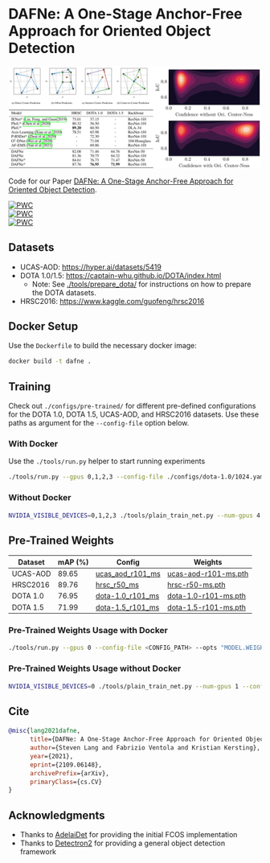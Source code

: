 # DAFNe: A One-Stage Anchor-Free Approach for Oriented Object Detection


<img src="./res/header.png"/>

Code for our Paper [DAFNe: A One-Stage Anchor-Free Approach for Oriented Object Detection](https://arxiv.org/abs/2109.06148).
 	
[![PWC](https://img.shields.io/endpoint.svg?url=https://paperswithcode.com/badge/dafne-a-one-stage-anchor-free-deep-model-for/one-stage-anchor-free-oriented-object-1)](https://paperswithcode.com/sota/one-stage-anchor-free-oriented-object-1?p=dafne-a-one-stage-anchor-free-deep-model-for)</br>
[![PWC](https://img.shields.io/endpoint.svg?url=https://paperswithcode.com/badge/dafne-a-one-stage-anchor-free-deep-model-for/one-stage-anchor-free-oriented-object-2)](https://paperswithcode.com/sota/one-stage-anchor-free-oriented-object-2?p=dafne-a-one-stage-anchor-free-deep-model-for)</br>
[![PWC](https://img.shields.io/endpoint.svg?url=https://paperswithcode.com/badge/dafne-a-one-stage-anchor-free-deep-model-for/one-stage-anchor-free-oriented-object-3)](https://paperswithcode.com/sota/one-stage-anchor-free-oriented-object-3?p=dafne-a-one-stage-anchor-free-deep-model-for)

## Datasets

- UCAS-AOD: https://hyper.ai/datasets/5419
- DOTA 1.0/1.5: https://captain-whu.github.io/DOTA/index.html
  - Note: See [./tools/prepare_dota/](./tools/prepare_dota/) for instructions on how to prepare the DOTA datasets.
- HRSC2016: https://www.kaggle.com/guofeng/hrsc2016

## Docker Setup

Use the `Dockerfile` to build the necessary docker image:

``` bash
docker build -t dafne .
```

## Training

Check out `./configs/pre-trained/` for different pre-defined configurations for the DOTA 1.0, DOTA 1.5, UCAS-AOD, and HRSC2016 datasets. Use these paths as argument for the `--config-file` option below.


### With Docker

Use the `./tools/run.py` helper to start running experiments

``` bash
./tools/run.py --gpus 0,1,2,3 --config-file ./configs/dota-1.0/1024.yaml
```

### Without Docker

``` bash
NVIDIA_VISIBLE_DEVICES=0,1,2,3 ./tools/plain_train_net.py --num-gpus 4 --config-file ./configs/dota-1.0/1024.yaml
```

## Pre-Trained Weights

| Dataset  | mAP (%) | Config                                                          | Weights                                                                                                    |
|----------|---------|-----------------------------------------------------------------|------------------------------------------------------------------------------------------------------------|
| UCAS-AOD | 89.65   | [ucas_aod_r101_ms](./configs/pre-trained/ucas_aod_r101_ms.yaml) | [ucas-aod-r101-ms.pth](https://drive.google.com/file/d/1snC7IU-ud-d6L_AxbDx_HG8QBINP2_RO/view?usp=sharing) |
| HRSC2016 | 89.76   | [hrsc_r50_ms](./configs/pre-trained/hrsc_r50_ms.yaml)           | [hrsc-r50-ms.pth](https://drive.google.com/file/d/10i3pHxiHgjJGzJoZK-HtNdsAyfGD5Ydj/view?usp=sharing)      |
| DOTA 1.0 | 76.95   | [dota-1.0_r101_ms](./configs/pre-trained/dota-1.0_r101_ms.yaml) | [dota-1.0-r101-ms.pth](https://drive.google.com/file/d/1-lgSLhKQSZBogI2YD0r64wjJV6k2xL4E/view?usp=sharing) |
| DOTA 1.5 | 71.99   | [dota-1.5_r101_ms](./configs/pre-trained/dota-1.5_r101_ms.yaml) | [dota-1.5-r101-ms.pth](https://drive.google.com/file/d/1MQbTngieoWh-DcJL-z55RnI3PUNeSvBv/view?usp=sharing) |


### Pre-Trained Weights Usage with Docker

``` bash
./tools/run.py --gpus 0 --config-file <CONFIG_PATH> --opts "MODEL.WEIGHTS <WEIGHTS_PATH>"
```

### Pre-Trained Weights Usage without Docker

``` bash
NVIDIA_VISIBLE_DEVICES=0 ./tools/plain_train_net.py --num-gpus 1 --config-file <CONFIG_PATH> MODEL.WEIGHTS <WEIGHTS_PATH>
```

## Cite

``` bibtex
@misc{lang2021dafne,
      title={DAFNe: A One-Stage Anchor-Free Approach for Oriented Object Detection}, 
      author={Steven Lang and Fabrizio Ventola and Kristian Kersting},
      year={2021},
      eprint={2109.06148},
      archivePrefix={arXiv},
      primaryClass={cs.CV}
}
```


## Acknowledgments

- Thanks to [AdelaiDet](https://github.com/aim-uofa/AdelaiDet) for providing the initial FCOS implementation
- Thanks to [Detectron2](https://github.com/facebookresearch/detectron2) for providing a general object detection framework
